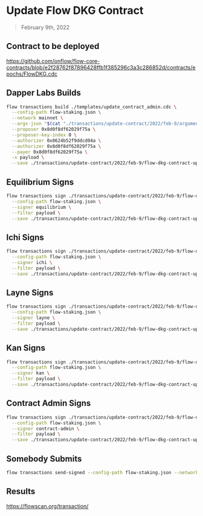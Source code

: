 # Update Flow DKG Contract

> February 9th, 2022

## Contract to be deployed

https://github.com/onflow/flow-core-contracts/blob/e2f28762f87896428ffb1f385296c3a3c286852d/contracts/epochs/FlowDKG.cdc

## Dapper Labs Builds

```sh
flow transactions build ./templates/update_contract_admin.cdc \
  --config-path flow-staking.json \
  --network mainnet \
  --args-json "$(cat "./transactions/update-contract/2022/feb-9/arguments-flow-dkg.json")" \
  --proposer 0x8d0f8df62029f75a \
  --proposer-key-index 0 \
  --authorizer 0x8624b52f9ddcd04a \
  --authorizer 0x8d0f8df62029f75a \
  --payer 0x8d0f8df62029f75a \
  -x payload \
  --save ./transactions/update-contract/2022/feb-9/flow-dkg-contract-upgrade-feb-9-unsigned.rlp
```

## Equilibrium Signs

```sh
flow transactions sign ./transactions/update-contract/2022/feb-9/flow-dkg-contract-upgrade-feb-9-unsigned.rlp \
  --config-path flow-staking.json \
  --signer equilibrium \
  --filter payload \
  --save ./transactions/update-contract/2022/feb-9/flow-dkg-contract-upgrade-feb-9-sig-1.rlp
```

## Ichi Signs

```sh
flow transactions sign ./transactions/update-contract/2022/feb-9/flow-dkg-contract-upgrade-feb-9-sig-1.rlp \
  --config-path flow-staking.json \
  --signer ichi \
  --filter payload \
  --save ./transactions/update-contract/2022/feb-9/flow-dkg-contract-upgrade-feb-9-sig-2.rlp
```

## Layne Signs

```sh
flow transactions sign ./transactions/update-contract/2022/feb-9/flow-dkg-contract-upgrade-feb-9-sig-2.rlp \
  --config-path flow-staking.json \
  --signer layne \
  --filter payload \
  --save ./transactions/update-contract/2022/feb-9/flow-dkg-contract-upgrade-feb-9-sig-3.rlp
```

## Kan Signs

```sh
flow transactions sign ./transactions/update-contract/2022/feb-9/flow-dkg-contract-upgrade-feb-9-sig-3.rlp \
  --config-path flow-staking.json \
  --signer kan \
  --filter payload \
  --save ./transactions/update-contract/2022/feb-9/flow-dkg-contract-upgrade-feb-9-sig-4.rlp
```

## Contract Admin Signs

```sh
flow transactions sign ./transactions/update-contract/2022/feb-9/flow-dkg-contract-upgrade-feb-9-sig-4.rlp \
  --config-path flow-staking.json \
  --signer contract-admin \
  --filter payload \
  --save ./transactions/update-contract/2022/feb-9/flow-dkg-contract-upgrade-feb-9-sig-complete.rlp
```

## Somebody Submits

```sh
flow transactions send-signed --config-path flow-staking.json --network mainnet ./transactions/update-contract/2022/feb-9/flow-dkg-contract-upgrade-feb-9-sig-complete.rlp
```


## Results

https://flowscan.org/transaction/
